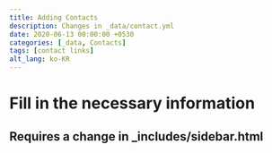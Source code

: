 ```yaml
---
title: Adding Contacts
description: Changes in _data/contact.yml
date: 2020-06-13 00:00:00 +0530
categories: [_data, Contacts]
tags: [contact links]
alt_lang: ko-KR
---
```


# Fill in the necessary information

## Requires a change in _includes/sidebar.html